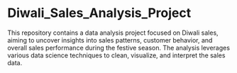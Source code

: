 # Diwali_Sales_Analysis_Project
This repository contains a data analysis project focused on Diwali sales, aiming to uncover insights into sales patterns, customer behavior, and overall sales performance during the festive season. The analysis leverages various data science techniques to clean, visualize, and interpret the sales data.
